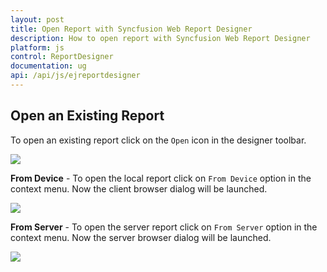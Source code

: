 ```yaml
---
layout: post
title: Open Report with Syncfusion Web Report Designer
description: How to open report with Syncfusion Web Report Designer
platform: js
control: ReportDesigner
documentation: ug
api: /api/js/ejreportdesigner
---
```


## Open an Existing Report

To open an existing report click on the `Open` icon in the designer toolbar.

![](images/Open-Menu.png)

**From Device** - To open the local report click on `From Device` option in the context menu. Now the client browser dialog will be launched.

![](images/Open-DeviceDialog.png)

**From Server** - To open the server report click on `From Server` option in the context menu. Now the server browser dialog will be launched.

![](images/OpenServer-Report.png)
